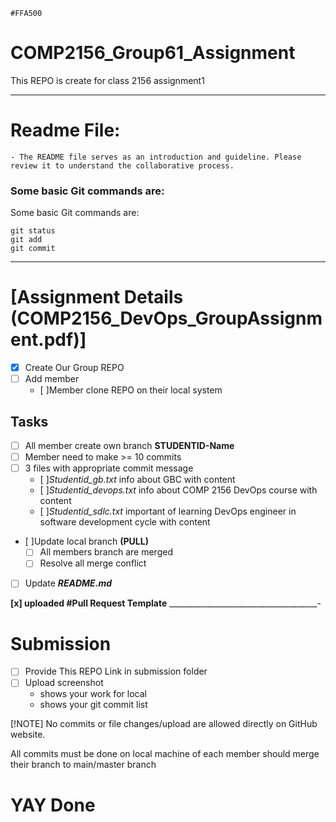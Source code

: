 `#FFA500`
# COMP2156_Group61_Assignment
This REPO is create for class 2156 assignment1
________________________________________________
# Readme File:
    - The README file serves as an introduction and guideline. Please review it to understand the collaborative process.

### Some basic Git commands are:

Some basic Git commands are:
```
git status
git add
git commit
```
_______________________________________________
# [Assignment Details (COMP2156_DevOps_GroupAssignment.pdf)]

- [x] Create Our Group REPO
- [ ] Add member
    - [ ]Member clone REPO on their local system

## Tasks
- [ ] All member create own branch **STUDENTID-Name**
- [ ] Member need to make >= 10 commits
- [ ] 3 files with appropriate commit message
    - [ ]*Studentid_gb.txt* info about GBC with content
    - [ ]*Studentid_devops.txt* info about COMP 2156 DevOps course with content
    - [ ]*Studentid_sdlc.txt* important of learning
DevOps engineer in software development cycle with content
- [ ]Update local branch **(PULL)** 
    - [ ] All members branch are merged
    - [ ] Resolve all merge conflict
- [ ] Update **_README.md_**

**[x] uploaded #Pull Request Template**
_____________________________________-
# Submission
- [ ] Provide This REPO Link in submission folder
- [ ] Upload screenshot 
    - shows your work for local
    - shows your git commit list

[!NOTE]
No commits or file changes/upload are allowed directly on GitHub website. 

All commits must be done on local machine of each member should merge their branch to main/master branch


# YAY Done
